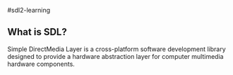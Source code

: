 #sdl2-learning

## What is SDL?
Simple DirectMedia Layer is a cross-platform software development library designed to provide a hardware abstraction layer for computer multimedia hardware components.
